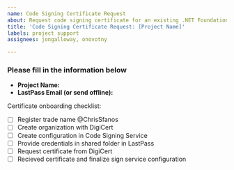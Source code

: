 ```yaml
---
name: Code Signing Certificate Request
about: Request code signing certificate for an existing .NET Foundation project
title: 'Code Signing Certificate Request: [Project Name]'
labels: project support
assignees: jongalloway, onovotny 

---
```


<!--
Please fill in the information below to request a code signing certificate for your existing .NET Foundation project.

You will need a LastPass account for receiving the credentials. If you'd prefer to provide the email address via email, please email project-support@dotnetfoundation.org with it.

You can ping on the project leader Slack channel for status, but
this is the primary way to request support to allow for tracking
and involving the project support team.

-->

### Please fill in the information below

- **Project Name:**
- **LastPass Email (or send offline):**

Certificate onboarding checklist:

- [ ] Register trade name @ChrisSfanos
- [ ] Create organization with DigiCert
- [ ] Create configuration in Code Signing Service
- [ ] Provide credentials in shared folder in LastPass
- [ ] Request certificate from DigiCert
- [ ] Recieved certificate and finalize sign service configuration
